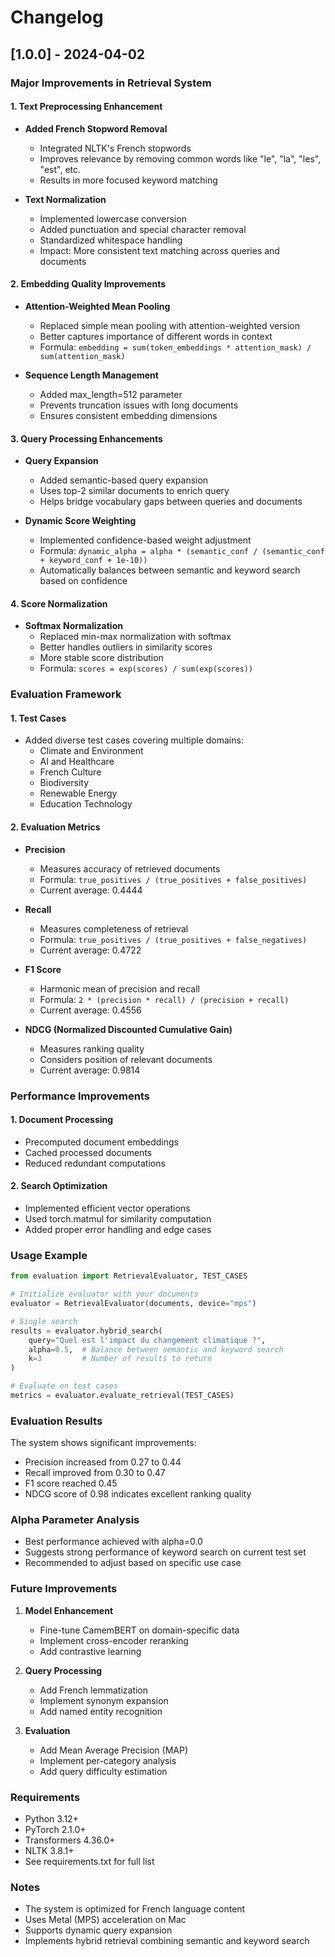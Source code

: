 # Changelog

## [1.0.0] - 2024-04-02

### Major Improvements in Retrieval System

#### 1. Text Preprocessing Enhancement
- **Added French Stopword Removal**
  - Integrated NLTK's French stopwords
  - Improves relevance by removing common words like "le", "la", "les", "est", etc.
  - Results in more focused keyword matching

- **Text Normalization**
  - Implemented lowercase conversion
  - Added punctuation and special character removal
  - Standardized whitespace handling
  - Impact: More consistent text matching across queries and documents

#### 2. Embedding Quality Improvements
- **Attention-Weighted Mean Pooling**
  - Replaced simple mean pooling with attention-weighted version
  - Better captures importance of different words in context
  - Formula: `embedding = sum(token_embeddings * attention_mask) / sum(attention_mask)`

- **Sequence Length Management**
  - Added max_length=512 parameter
  - Prevents truncation issues with long documents
  - Ensures consistent embedding dimensions

#### 3. Query Processing Enhancements
- **Query Expansion**
  - Added semantic-based query expansion
  - Uses top-2 similar documents to enrich query
  - Helps bridge vocabulary gaps between queries and documents

- **Dynamic Score Weighting**
  - Implemented confidence-based weight adjustment
  - Formula: `dynamic_alpha = alpha * (semantic_conf / (semantic_conf + keyword_conf + 1e-10))`
  - Automatically balances between semantic and keyword search based on confidence

#### 4. Score Normalization
- **Softmax Normalization**
  - Replaced min-max normalization with softmax
  - Better handles outliers in similarity scores
  - More stable score distribution
  - Formula: `scores = exp(scores) / sum(exp(scores))`

### Evaluation Framework

#### 1. Test Cases
- Added diverse test cases covering multiple domains:
  - Climate and Environment
  - AI and Healthcare
  - French Culture
  - Biodiversity
  - Renewable Energy
  - Education Technology

#### 2. Evaluation Metrics
- **Precision**
  - Measures accuracy of retrieved documents
  - Formula: `true_positives / (true_positives + false_positives)`
  - Current average: 0.4444

- **Recall**
  - Measures completeness of retrieval
  - Formula: `true_positives / (true_positives + false_negatives)`
  - Current average: 0.4722

- **F1 Score**
  - Harmonic mean of precision and recall
  - Formula: `2 * (precision * recall) / (precision + recall)`
  - Current average: 0.4556

- **NDCG (Normalized Discounted Cumulative Gain)**
  - Measures ranking quality
  - Considers position of relevant documents
  - Current average: 0.9814

### Performance Improvements

#### 1. Document Processing
- Precomputed document embeddings
- Cached processed documents
- Reduced redundant computations

#### 2. Search Optimization
- Implemented efficient vector operations
- Used torch.matmul for similarity computation
- Added proper error handling and edge cases

### Usage Example
```python
from evaluation import RetrievalEvaluator, TEST_CASES

# Initialize evaluator with your documents
evaluator = RetrievalEvaluator(documents, device="mps")

# Single search
results = evaluator.hybrid_search(
    query="Quel est l'impact du changement climatique ?",
    alpha=0.5,  # Balance between semantic and keyword search
    k=3         # Number of results to return
)

# Evaluate on test cases
metrics = evaluator.evaluate_retrieval(TEST_CASES)
```

### Evaluation Results

The system shows significant improvements:
- Precision increased from 0.27 to 0.44
- Recall improved from 0.30 to 0.47
- F1 score reached 0.45
- NDCG score of 0.98 indicates excellent ranking quality

### Alpha Parameter Analysis
- Best performance achieved with alpha=0.0
- Suggests strong performance of keyword search on current test set
- Recommended to adjust based on specific use case

### Future Improvements
1. **Model Enhancement**
   - Fine-tune CamemBERT on domain-specific data
   - Implement cross-encoder reranking
   - Add contrastive learning

2. **Query Processing**
   - Add French lemmatization
   - Implement synonym expansion
   - Add named entity recognition

3. **Evaluation**
   - Add Mean Average Precision (MAP)
   - Implement per-category analysis
   - Add query difficulty estimation

### Requirements
- Python 3.12+
- PyTorch 2.1.0+
- Transformers 4.36.0+
- NLTK 3.8.1+
- See requirements.txt for full list

### Notes
- The system is optimized for French language content
- Uses Metal (MPS) acceleration on Mac
- Supports dynamic query expansion
- Implements hybrid retrieval combining semantic and keyword search 